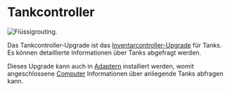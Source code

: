 # Tankcontroller

![Flüssigrouting.](oredict:oc:tankControllerUpgrade)

Das Tankcontroller-Upgrade ist das [Inventarcontroller-Upgrade](inventoryControllerUpgrade.md) für Tanks. Es können detaillierte Informationen über Tanks abgefragt werden. 

Dieses Upgrade kann auch in [Adaptern](../block/adapter.md) installiert werden, womit angeschlossene [Computer](../general/computer.md) Informationen über anliegende Tanks abfragen kann.
